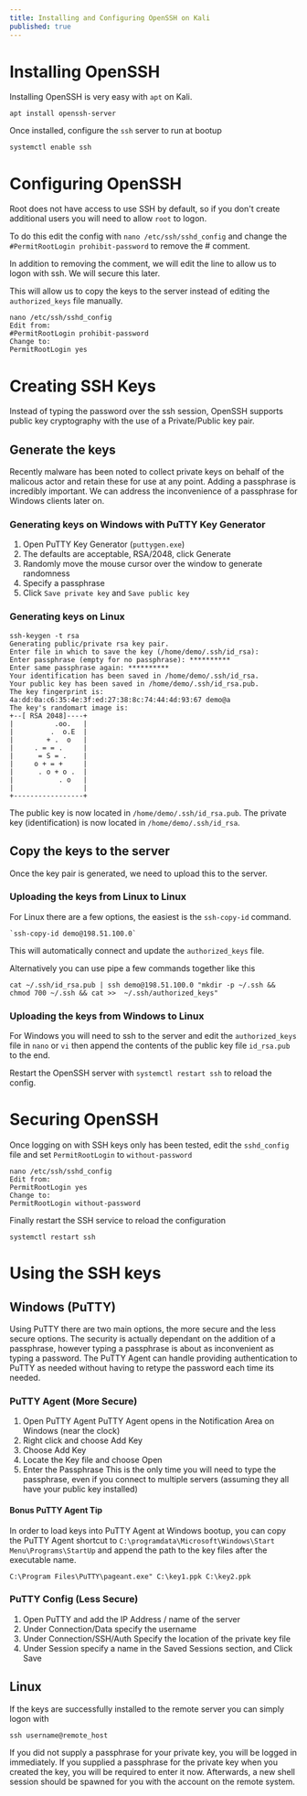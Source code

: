 ```yaml
---
title: Installing and Configuring OpenSSH on Kali
published: true
---
```


# Installing OpenSSH
Installing OpenSSH is very easy with `apt` on Kali.

`apt install openssh-server`

Once installed, configure the `ssh` server to run at bootup

`systemctl enable ssh`

# Configuring OpenSSH
Root does not have access to use SSH by default, so if you don't create additional users you will need to allow `root` to logon. 

To do this edit the config with `nano /etc/ssh/sshd_config` and change the `#PermitRootLogin prohibit-password` to remove the # comment.

In addition to removing the comment, we will edit the line to allow us to logon with ssh. We will secure this later.

This will allow us to copy the keys to the server instead of editing the `authorized_keys` file manually.

```
nano /etc/ssh/sshd_config
Edit from:
#PermitRootLogin prohibit-password
Change to:
PermitRootLogin yes
```
# Creating SSH Keys

Instead of typing the password over the ssh session, OpenSSH supports public key cryptography with the use of a Private/Public key pair.

## Generate the keys

Recently malware has been noted to collect private keys on behalf of the malicous actor and retain these for use at any point. Adding a passphrase is incredibly important. We can address the inconvenience of a passphrase for Windows clients later on.

### Generating keys on Windows with PuTTY Key Generator
1. Open PuTTY Key Generator (`puttygen.exe`)
2. The defaults are acceptable, RSA/2048, click Generate
3. Randomly move the mouse cursor over the window to generate randomness
4. Specify a passphrase
5. Click `Save private key` and `Save public key`

### Generating keys on Linux
```
ssh-keygen -t rsa
Generating public/private rsa key pair.
Enter file in which to save the key (/home/demo/.ssh/id_rsa): 
Enter passphrase (empty for no passphrase): **********
Enter same passphrase again: **********
Your identification has been saved in /home/demo/.ssh/id_rsa.
Your public key has been saved in /home/demo/.ssh/id_rsa.pub.
The key fingerprint is:
4a:dd:0a:c6:35:4e:3f:ed:27:38:8c:74:44:4d:93:67 demo@a
The key's randomart image is:
+--[ RSA 2048]----+
|          .oo.   |
|         .  o.E  |
|        + .  o   |
|     . = = .     |
|      = S = .    |
|     o + = +     |
|      . o + o .  |
|           . o   |
|                 |
+-----------------+
```
The public key is now located in `/home/demo/.ssh/id_rsa.pub`. The private key (identification) is now located in `/home/demo/.ssh/id_rsa`. 

## Copy the keys to the server
Once the key pair is generated, we need to upload this to the server.

### Uploading the keys from Linux to Linux
For Linux there are a few options, the easiest is the `ssh-copy-id` command. 

    `ssh-copy-id demo@198.51.100.0`

This will automatically connect and update the `authorized_keys` file.

Alternatively you can use pipe a few commands together like this

`cat ~/.ssh/id_rsa.pub | ssh demo@198.51.100.0 "mkdir -p ~/.ssh && chmod 700 ~/.ssh && cat >>  ~/.ssh/authorized_keys"`

### Uploading the keys from Windows to Linux
For Windows you will need to ssh to the server and edit the `authorized_keys` file in `nano` or `vi` then append the contents of the public key file `id_rsa.pub` to the end.

Restart the OpenSSH server with `systemctl restart ssh` to reload the config.

# Securing OpenSSH
Once logging on with SSH keys only has been tested, edit the `sshd_config` file and set `PermitRootLogin` to `without-password`

```
nano /etc/ssh/sshd_config
Edit from:
PermitRootLogin yes
Change to:
PermitRootLogin without-password
```
Finally restart the SSH service to reload the configuration

`systemctl restart ssh`

# Using the SSH keys

## Windows (PuTTY)

Using PuTTY there are two main options, the more secure and the less secure options. The security is actually dependant on the addition of a passphrase, however typing a passphrase is about as inconvenient as typing a password. The PuTTY Agent can handle providing authentication to PuTTY as needed without having to retype the password each time its needed.

### PuTTY Agent (More Secure)
1. Open PuTTY Agent
    PuTTY Agent opens in the Notification Area on Windows (near the clock)
2. Right click and choose Add Key
3. Choose Add Key
4. Locate the Key file and choose Open
5. Enter the Passphrase
    This is the only time you will need to type the passphrase, even if you connect to multiple servers (assuming they all have your public key installed)

#### Bonus PuTTY Agent Tip
In order to load keys into PuTTY Agent at Windows bootup, you can copy the PuTTY Agent shortcut to `C:\programdata\Microsoft\Windows\Start Menu\Programs\StartUp` and append the path to the key files after the executable name.

`C:\Program Files\PuTTY\pageant.exe" C:\key1.ppk C:\key2.ppk`

### PuTTY Config (Less Secure)
1. Open PuTTY and add the IP Address / name of the server
2. Under Connection/Data specify the username
3. Under Connection/SSH/Auth Specify the location of the private key file
4. Under Session specify a name in the Saved Sessions section, and Click Save

## Linux
If the keys are successfully installed to the remote server you can simply logon with

`ssh username@remote_host`

If you did not supply a passphrase for your private key, you will be logged in immediately. If you supplied a passphrase for the private key when you created the key, you will be required to enter it now. Afterwards, a new shell session should be spawned for you with the account on the remote system.

